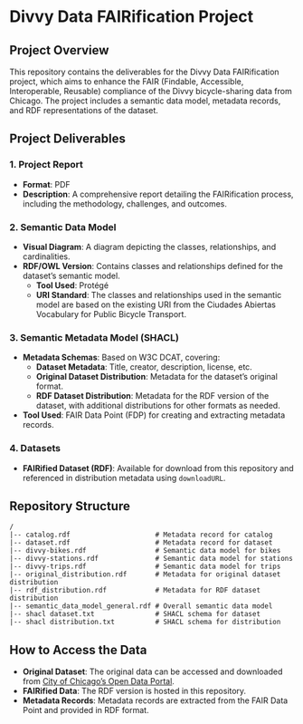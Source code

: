 # Divvy Data FAIRification Project

## Project Overview
This repository contains the deliverables for the Divvy Data FAIRification project, which aims to enhance the FAIR (Findable, Accessible, Interoperable, Reusable) compliance of the Divvy bicycle-sharing data from Chicago. The project includes a semantic data model, metadata records, and RDF representations of the dataset.

## Project Deliverables
### 1. Project Report
- **Format**: PDF
- **Description**: A comprehensive report detailing the FAIRification process, including the methodology, challenges, and outcomes.

### 2. Semantic Data Model
- **Visual Diagram**: A diagram depicting the classes, relationships, and cardinalities.
- **RDF/OWL Version**: Contains classes and relationships defined for the dataset’s semantic model.
  - **Tool Used**: Protégé
  - **URI Standard**: The classes and relationships used in the semantic model are based on the existing URI from the Ciudades Abiertas Vocabulary for Public Bicycle Transport.

### 3. Semantic Metadata Model (SHACL)
- **Metadata Schemas**: Based on W3C DCAT, covering:
  - **Dataset Metadata**: Title, creator, description, license, etc.
  - **Original Dataset Distribution**: Metadata for the dataset’s original format.
  - **RDF Dataset Distribution**: Metadata for the RDF version of the dataset, with additional distributions for other formats as needed.
- **Tool Used**: FAIR Data Point (FDP) for creating and extracting metadata records.

### 4. Datasets
- **FAIRified Dataset (RDF)**: Available for download from this repository and referenced in distribution metadata using `downloadURL`.

## Repository Structure
```
/
|-- catalog.rdf                     # Metadata record for catalog
|-- dataset.rdf                     # Metadata record for dataset
|-- divvy-bikes.rdf                 # Semantic data model for bikes
|-- divvy-stations.rdf              # Semantic data model for stations
|-- divvy-trips.rdf                 # Semantic data model for trips
|-- original_distribution.rdf       # Metadata for original dataset distribution
|-- rdf_distribution.rdf            # Metadata for RDF dataset distribution
|-- semantic_data_model_general.rdf # Overall semantic data model
|-- shacl dataset.txt               # SHACL schema for dataset
|-- shacl distribution.txt          # SHACL schema for distribution
```

## How to Access the Data
- **Original Dataset**: The original data can be accessed and downloaded from [City of Chicago’s Open Data Portal](https://data.cityofchicago.org/Transportation/Divvy-Trips/fg6s-gzvg/about_data).
- **FAIRified Data**: The RDF version is hosted in this repository.
- **Metadata Records**: Metadata records are extracted from the FAIR Data Point and provided in RDF format.
